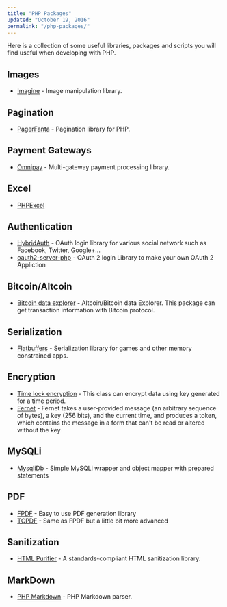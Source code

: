 ```yaml
---
title: "PHP Packages"
updated: "October 19, 2016"
permalink: "/php-packages/"
---
```


Here is a collection of some useful libraries, packages and scripts you will find
useful when developing with PHP.

## Images

* [Imagine](https://github.com/avalanche123/Imagine) - Image manipulation library.

## Pagination

* [PagerFanta](https://github.com/whiteoctober/Pagerfanta) - Pagination
  library for PHP.

## Payment Gateways

* [Omnipay](https://github.com/thephpleague/omnipay) - Multi-gateway payment
  processing library.

## Excel

* [PHPExcel](https://github.com/PHPOffice/PHPExcel)

## Authentication

* [HybridAuth](https://github.com/hybridauth/hybridauth) - OAuth login library
  for various social network such as Facebook, Twitter, Google+...
* [oauth2-server-php](https://github.com/bshaffer/oauth2-server-php) - OAuth 2 login Library
  to make your own OAuth 2 Appliction

## Bitcoin/Altcoin

* [Bitcoin data explorer](https://github.com/arzzen/altcoin-bitcoin-explorer) - Altcoin/Bitcoin
  data Explorer. This package can get transaction information with Bitcoin protocol.

## Serialization

* [Flatbuffers](https://github.com/arzzen/php-flatbuffers) - Serialization library
  for games and other memory constrained apps.

## Encryption

* [Time lock encryption](https://github.com/arzzen/php-time-lock-encryption) - This
  class can encrypt data using key generated for a time period.
* [Fernet](https://github.com/kelvinmo/fernet-php) - Fernet takes a user-provided
  message (an arbitrary sequence of bytes), a key (256 bits), and the current time,
  and produces a token, which contains the message in a form that can't be read
  or altered without the key

## MySQLi

* [MysqliDb](https://github.com/joshcam/PHP-MySQLi-Database-Class) - Simple MySQLi
  wrapper and object mapper with prepared statements

## PDF

* [FPDF](http://www.fpdf.org) - Easy to use PDF generation library
* [TCPDF](https://tcpdf.org) - Same as FPDF but a little bit more advanced

## Sanitization

* [HTML Purifier](http://htmlpurifier.org/) - A standards-compliant HTML sanitization
  library.

## MarkDown

* [PHP Markdown](https://github.com/michelf/php-markdown) - PHP Markdown parser.

